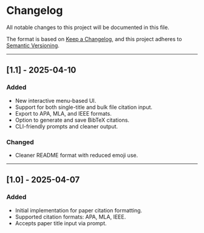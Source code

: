 # Changelog

All notable changes to this project will be documented in this file.

The format is based on [Keep a Changelog](https://keepachangelog.com/en/1.0.0/),
and this project adheres to [Semantic Versioning](https://semver.org/).

---

## [1.1] - 2025-04-10
### Added
- New interactive menu-based UI.
- Support for both single-title and bulk file citation input.
- Export to APA, MLA, and IEEE formats.
- Option to generate and save BibTeX citations.
- CLI-friendly prompts and cleaner output.

### Changed
- Cleaner README format with reduced emoji use.

---

## [1.0] - 2025-04-07
### Added
- Initial implementation for paper citation formatting.
- Supported citation formats: APA, MLA, IEEE.
- Accepts paper title input via prompt.
